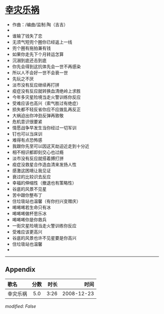 # [幸灾乐祸](https://music.163.com/song?id=30569104)

* 作曲：/编曲/监制:陶（吉吉）
* 
* 谁输了钱失了恋
* 无须气短兜个圈你已经返上一线
* 兜个圈有拖拍兼有钱
* 如果你走先下个月转运怎算
* 沉溺到底还击到底
* 你先会得到这抗体先会一世不再感染
* 所以人不会好一世不会衰一世
* 先玩之不厌
* 淡市没有反应继续再打拼
* 疫症没有反应就转换血清绝岭上求胜
* 今年多灾星险境当走火警训练你反应
* 受难应该也高兴（索气胜过有绝症）
* 损失都不轻反省你应不应拨乱再反正
* 大祸迫出你冲劲反弹再致敬
* 危机意识很要紧
* 情愿战争早发生当你经过一切军训
* 钉也可以当床训
* 难得有点恐怖感
* 我跟你先至可以因这天劫迫近走到十分近
* 相不相识都即刻交心也过瘾
* 淡市没有反应就搭着膊打拼
* 疫症没救星合作造血清来发扬人性
* 感激这困境让我见证
* 衰过的比较识去反应
* 幸福的伸缩性（撤退也有策略性）
* 谷底的风景不见星
* 苦中跟你整布丁
* 住垃圾站也温馨（有你扫兴变赠庆）
* 唏唏唏若生命只有冰
* 唏唏唏做杯思乐冰
* 唏唏唏你是你救兵
* 一街灾星险境当走火警训练你反应
* 受难应该更高兴
* 谷底的风景也许不见星要是你高兴
* 住垃圾站也温馨
* 


---

## Appendix

|歌名|分数|时长|时间|
|:---|:---:|---:|---:|
|幸灾乐祸|5.0|3:26|2008-12-23

*modified: False*